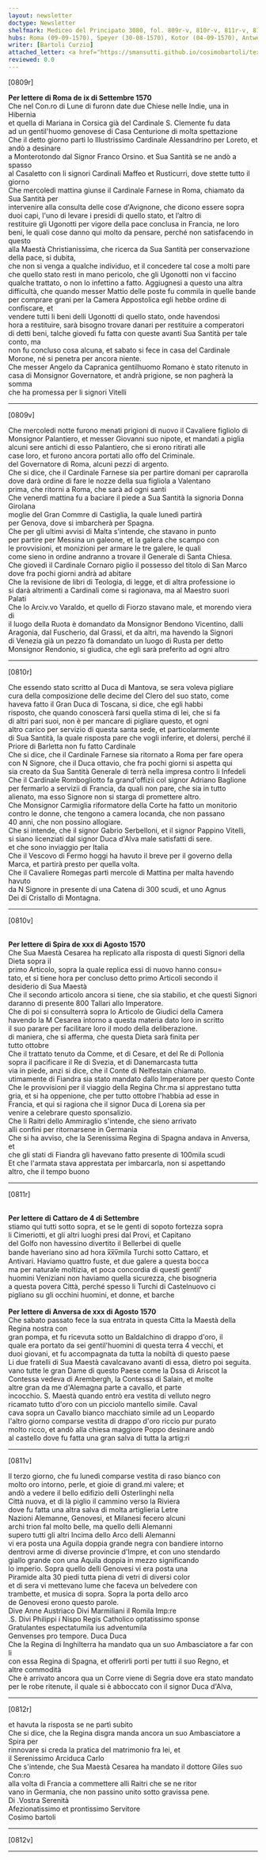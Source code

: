 ```yaml
---
layout: newsletter
doctype: Newsletter
shelfmark: Mediceo del Principato 3080, fol. 809r-v, 810r-v, 811r-v, 812r-v
hubs: Roma (09-09-1570), Speyer (30-08-1570), Kotor (04-09-1570), Antwerpen (30-08-1570)
writer: [Bartoli Curzio]
attached_letter: <a href="https://smansutti.github.io/cosimobartoli/texts/2979_184/">2979_184</a>
reviewed: 0.0
---
```


[0809r]  
  
  
<strong>Per lettere di Roma de ix di Settembre 1570</strong>  
Che nel Con.ro di Lune di furonn date due Chiese nelle Indie, una in Hibernia  
et quella di Mariana in Corsica già del Cardinale S. Clemente fu data  
ad un gentil'huomo genovese di Casa Centurione di molta spettazione  
Che il detto giorno partì lo Illustrissimo Cardinale Alessandrino per Loreto, et andò a desinare  
a Monterotondo dal Signor Franco Orsino. et Sua Santità se ne andò a spasso  
al Casaletto con li signori Cardinali Maffeo et Rusticurri, dove stette tutto il giorno  
Che mercoledì mattina giunse il Cardinale Farnese in Roma, chiamato da Sua Santità per  
intervenire alla consulta delle cose d'Avignone, che dicono essere sopra  
duoi capi, l'uno di levare i presidi di quello stato, et l’altro di  
restituire gli Ugonotti per vigore della pace conclusa in Francia, ne loro  
beni, le quali cose danno qui molto da pensare, perché non satisfacendo in questo  
alla Maestà Christianissima, che ricerca da Sua Santità per conservazione della pace, si dubita,  
che non si venga a qualche individuo, et il concedere tal cose a molti pare  
che quello stato resti in mano pericolo, che gli Ugonotti non vi faccino  
qualche trattato, o non lo infettino a fatto. Aggiugnesi a questo una altra  
difficultà, che quando messer Mattio delle poste fu commila in quelle bande  
per comprare grani per la Camera Appostolica egli hebbe ordine di confiscare, et  
vendere tutti li beni delli Ugonotti di quello stato, onde havendosi  
hora a restituire, sarà bisogno trovare danari per restituire a comperatori  
di detti beni, talche giovedì fu fatta con queste avanti Sua Santità per tale conto, ma  
non fu concluso cosa alcuna, et sabato si fece in casa del Cardinale  
Morone, né si penetra per ancora niente.  
Che messer Angelo da Capranica gentilhuomo Romano è stato ritenuto in  
casa di Monsignor Governatore, et andrà prigione, se non pagherà la somma  
che ha promessa per li signori Vitelli  
  
---  

[0809v]  
  
  
Che mercoledi notte furono menati prigioni di nuovo il Cavaliere figliolo di  
Monsignor Palantiero, et messer Giovanni suo nipote, et mandati a piglia  
alcuni sere antichi di esso Palantiero, che si erono ritirati alle  
case loro, et furono ancora portati allo offo del Criminale.  
del Governatore di Roma, alcuni pezzi di argento.  
Che si dice, che il Cardinale Farnese sia per partire domani per caprarolla  
dove darà ordine di fare le nozze della sua figliola a Valentano  
prima, che ritorni a Roma, che sarà ad ogni santi  
Che venerdì mattina fu a baciare il piede a Sua Santità la signoria Donna Girolana  
moglie del Gran Commre di Castiglia, la quale lunedì partirà  
per Genova, dove si imbarcherà per Spagna.  
Che per gli ultimi avvisi di Malta s'intende, che stavano in punto  
per partire per Messina un galeone, et la galera che scampo con  
le provvisioni, et monizioni per armare le tre galere, le quali  
come sieno in ordine andranno a trovare il Generale di Santa Chiesa.  
Che giovedì il Cardinale Cornaro piglio il possesso del titolo di San Marco  
dove fra pochi giorni andrà ad abitare  
Che la revisione de libri di Teologia, di legge, et di altra professione io  
si darà altrimenti a Cardinali come si ragionava, ma al Maestro suori  
Palati  
Che lo Arciv.vo Varaldo, et quello di Fiorzo stavano male, et morendo viera di  
il luogo della Ruota è domandato da Monsignor Bendono Vicentino, dalli  
Aragonia, dal Fuscherio, dal Grassi, et da altri, ma havendo la Signori  
di Venezia già un pezzo fà domandato un luogo di Rusta per detto  
Monsignor Rendonio, si giudica, che egli sarà preferito ad ogni altro  
  
---  

[0810r]  
  
  
Che essendo stato scritto al Duca di Mantova, se sera voleva pigliare  
cura della composizione delle decime del Clero del suo stato, come  
haveva fatto il Gran Duca di Toscana, si dice, che egli habbi  
risposto, che quando conoscerà farsi quella stima di lei, che si fa  
di altri pari suoi, non è per mancare di pigliare questo, et ogni  
altro carico per servizio di questa santa sede, et particolarmente  
di Sua Santità, la quale risposta pare che vogli inferire, et dolersi, perché il  
Priore di Barletta non fu fatto Cardinale  
Che si dice, che il Cardinale Farnese sia ritornato a Roma per fare opera  
con N Signore, che il Duca ottavio, che fra pochi giorni si aspetta qui  
sia creato da Sua Santità Generale di terrà nella impresa contro li Infedeli  
Che il Cardinale Rombogliotto fa grand'offizii col signor Adriano Baglione  
per fermarlo a servizii di Francia, da quali non pare, che sia in tutto  
alienato, ma esso Signore non si starga di promettere altro.  
Che Monsignor Carmiglia riformatore della Corte ha fatto un monitorio  
contro le donne, che tengono a camera locanda, che non passano  
40 anni, che non possino allogiare.  
Che si intende, che il signor Gabrio Serbelloni, et il signor Pappino Vitelli,  
si siano licenziati dal signor Duca d'Alva male satisfatti di sere.  
et che sono inviaggio per Italia  
Che il Vescovo di Fermo hoggi ha havuto il breve per il governo della  
Marca, et partirà presto per quella volta.  
Che il Cavaliere Romegas partì mercole di Mattina per malta havendo havuto  
da N Signore in presente di una Catena di 300 scudi, et uno Agnus  
Dei di Cristallo di Montagna.  
  
---  

[0810v]  
  
  
<br/><strong>Per lettere di Spira de xxx di Agosto 1570</strong>  
Che Sua Maestà Cesarea ha replicato alla risposta di questi Signori della Dieta sopra il  
primo Articolo, sopra la quale replica essi di nuovo hanno consu=  
tato, et si tiene hora per concluso detto primo Articoli secondo il  
desiderio di Sua Maestà  
Che il secondo articolo ancora si tiene, che sia stabilio, et che questi Signori  
daranno di presente 800 Tallari allo Imperatore.  
Che di poi si consulterrà sopra lo Articolo de Giudici della Camera  
havendo la M Cesarea intorno a questa materia dato loro in scritto  
il suo parare per facilitare loro il modo della deliberazione.  
di maniera, che si afferma, che questa Dieta sarà finita per  
tutto ottobre  
Che il trattato tenuto da Comme, et di Cesare, et del Re di Pollonia  
sopra il pacificare il Re di Svezia, et di Danemarcasta tutta  
via in piede, anzi si dice, che il Conte di Nelfestain chiamato.  
utimamente di Fiandra sia stato mandato dallo Imperatore per questo Conte  
Che le provvisioni per il viaggio della Regina Chr.ma si apprestano tutta  
gria, et si ha oppenione, che per tutto ottobre l'habbia ad esse in  
Francia, et qui si ragiona che il signor Duca di Lorena sia per  
venire a celebrare questo sponsalizio.  
Che li Raitri dello Ammiraglio s'intende, che sieno arrivato  
alli confini per ritornarsene in Germania  
Che si ha avviso, che la Serenissima Regina di Spagna andava in Anversa, et  
che gli stati di Fiandra gli havevano fatto presente di 100mila scudi  
Et che l'armata stava apprestata per imbarcarla, non si aspettando  
altro, che il tempo buono  
  
---  

[0811r]  
  
  
<br/><strong>Per lettere di Cattaro de 4 di Settembre</strong>  
stiamo qui tutti sotto sopra, et se le genti di sopoto fortezza sopra  
li Cimeriotti, et gli altri luoghi presi dal Provi, et Capitano  
del Golfo non havessino divertito il Bellerbei di quelle  
bande haveriano sino ad hora x̅x̅v̅mila Turchi sotto Cattaro, et  
Antivari. Haviamo quattro fuste, et due galere a questa bocca  
ma per naturale moltizia, et poca concordia di questi gentil'  
huomini Veniziani non haviamo quella sicurezza, che bisogneria  
a questa povera Città, perché spesso li Turchi di Castelnuovo ci  
pigliano su gli occhini huomini, et donne, et barche  
<br/><strong>Per lettere di Anversa de xxx di Agosto 1570</strong>  
Che sabato passato fece la sua entrata in questa Citta la Maestà della Regina nostra con  
gran pompa, et fu ricevuta sotto un Baldalchino di drappo d'oro, il  
quale era portato da sei gentil'huomini di questa terra 4 vecchi, et  
duoi giovani, et fu accompagnata da tutta la nobiltà di questo paese  
Li due fratelli di Sua Maestà cavalcavano avanti di essa, dietro poi seguita.  
vano tutte le gran Dame di questo Paese come la Dssa di Ariscot la  
Contessa vedeva di Arembergh, la Contessa di Salain, et molte  
altre gran da me d'Alemagna parte a cavallo, et parte  
incocchio. S. Maestà quando entrò era vestita di velluto negro  
ricamato tutto d'oro con un picciolo mantello simile. Caval  
cava sopra un Cavallo bianco macchiato simile ad un Leopardo  
l'altro giorno comparse vestita di drappo d'oro riccio pur purato  
molto ricco, et andò alla chiesa maggiore Poppo desinare andò  
al castello dove fu fatta una gran salva di tutta la artig:ri  
  
---  

[0811v]  
  
  
Il terzo giorno, che fu lunedì comparse vestita di raso bianco con  
molto oro intorno, perle, et gioie di grand.mi valere; et  
andò a vedere il bello edifizio delli Osterlinghi nella  
Città nuova, et di là piglio il cammino verso la Riviera  
dove fu fatta una altra salva di molta artiglieria Letre  
Nazioni Alemanne, Genovesi, et Milanesi fecero alcuni  
archi trion fal molto belle, ma quello delli Alemanni  
supero tutti gli altri Incima dello Arco delli Alemanni  
vi era posta una Aguila doppia grande negra con bandiere intorno  
dentrovi arme di diverse provincie d'Impre, et con uno stendardo  
giallo grande con una Aquila doppia in mezzo significando  
lo imperio. Sopra quello delli Genovesi vi era posta una  
Piramide alta 30 piedi tutta piena di vetri di diversi color  
et di sera vi mettevano lume che faceva un belvedere con  
trambette, et musica di sopra. Sopra la porta dello arco  
de Genovesi erono questo parole.  
Dive Anne Austriaco Divi Marmiliani il Romila Imp:re  
.S. Divi Philippi i Nispo Regis Catholico optatissimo sponse  
Gratulantes espectatumila ius adventumila  
Genvenses pro tempore. Duca Duca  
Che la Regina di Inghilterra ha mandato qua un suo Ambasciatore a far con li  
con essa Regina di Spagna, et offerirli porti per tutti il suo Regno, et  
altre commodità  
Che è arrivato ancora qua un Corre viene di Segria dove era stato mandato  
per le robe ritenute, il quale si è abboccato con il signor Duca d'Alva,  
  
---  

[0812r]  
  
  
et havuta la risposta se ne partì subito  
Che si dice, che la Regina disgra manda ancora un suo Ambasciatore a Spira per  
rinnovare si creda la pratica del matrimonio fra lei, et  
il Serenissimo Arciduca Carlo  
Che s'intende, che Sua Maestà Cesarea ha mandato il dottore Giles suo Con:ro  
alla volta di Francia a commettere alli Raitri che se ne ritor  
vano in Germania, che non passino unito sotto gravissa pene.  
Di .Vostra Serenità  
Afezionatissimo et prontissimo Servitore  
Cosimo bartoli  
  
---  

[0812v]  
  
  
  
---  

